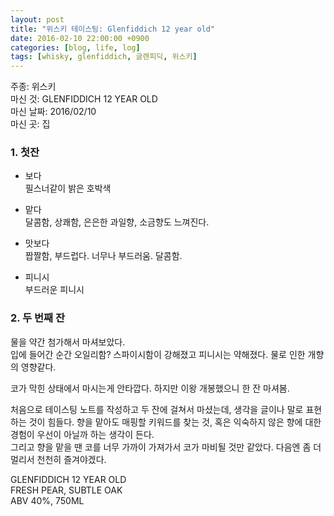 ```yaml
---
layout: post
title: "위스키 테이스팅: Glenfiddich 12 year old"
date: 2016-02-10 22:00:00 +0900
categories: [blog, life, log]
tags: [whisky, glenfiddich, 글렌피딕, 위스키]
---
```


주종: 위스키   
마신 것: GLENFIDDICH 12 YEAR OLD   
마신 날짜: 2016/02/10   
마신 곳: 집   

### 1. 첫잔

- 보다   
필스너같이 밝은 호박색

- 맡다   
달콤함, 상쾌함, 은은한 과일향, 소금향도 느껴진다.

- 맛보다   
짭짤함, 부드럽다. 너무나 부드러움. 달콤함.

- 피니시   
부드러운 피니시

### 2. 두 번째 잔

물을 약간 첨가해서 마셔보았다.   
입에 들어간 순간 오일리함? 스파이시함이 강해졌고 피니시는 약해졌다. 물로 인한 개향의 영향같다.   

코가 막힌 상태에서 마시는게 안타깝다. 하지만 이왕 개봉했으니 한 잔 마셔봄.

처음으로 테이스팅 노트를 작성하고 두 잔에 걸쳐서 마셨는데, 생각을 글이나 말로 표현하는 것이 힘들다. 향을 맡아도 매핑할 키워드를 찾는 것, 혹은 익숙하지 않은 향에 대한 경험이 우선이 아닐까 하는 생각이 든다.   
그리고 향을 맡을 땐 코를 너무 가까이 가져가서 코가 마비될 것만 같았다. 다음엔 좀 더 멀리서 천천히 즐겨야겠다.   

GLENFIDDICH 12 YEAR OLD   
FRESH PEAR, SUBTLE OAK   
ABV 40%, 750ML   
